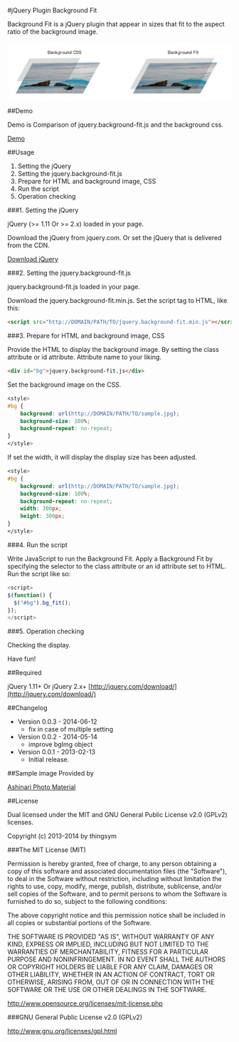 #jQuery Plugin Background Fit

Background Fit is a jQuery plugin that appear in sizes that fit to the aspect ratio of the background image.


<img src="./src/header.png">

##Demo

Demo is Comparison of jquery.background-fit.js and the background css.

[Demo](http://project.thingslabo.com/jquery.background-fit/examples/)

##Usage

1. Setting the jQuery
2. Setting the jquery.background-fit.js
3. Prepare for HTML and background image, CSS
4. Run the script
5. Operation checking

###1. Setting the jQuery

jQuery (>= 1.11 Or >= 2.x) loaded in your page. 

Download the jQuery from jquery.com. Or set the jQuery that is delivered from the CDN.

[Download jQuery](http://jquery.com/download/)

###2. Setting the jquery.background-fit.js


jquery.background-fit.js loaded in your page. 

Download the jquery.background-fit.min.js. Set the script tag to HTML, like this:

```html
<script src="http://DOMAIN/PATH/TO/jquery.background-fit.min.js"></script>
```

###3. Prepare for HTML and background image, CSS

Provide the HTML to display the background image. By setting the class attribute or id attribute. Attribute name to your liking.

```html
<div id="bg">jquery.background-fit.js</div>
```


Set the background image on the CSS.

```css
<style>
#bg {
	background: url(http://DOMAIN/PATH/TO/sample.jpg);
	background-size: 100%;
	background-repeat: no-repeat;
}
</style>
```

If set the width, it will display the display size has been adjusted.

```css
<style>
#bg {
	background: url(http://DOMAIN/PATH/TO/sample.jpg);
	background-size: 100%;
	background-repeat: no-repeat;
    width: 300px;
    height: 300px;
}
</style>
```

###4. Run the script

Write JavaScript to run the Background Fit. 
Apply a Background Fit by specifying the selector to the class attribute or an id attribute set to HTML. Run the script like so:

```javascript
<script>
$(function() {
  $("#bg").bg_fit();
});
</script>
```

###5. Operation checking

Checking the display.

Have fun!


##Required

jQuery 1.11+ Or jQuery 2.x+
 [http://jquery.com/download/](http://jquery.com/download/)

##Changelog

* Version 0.0.3 - 2014-06-12
	* fix in case of multiple setting
* Version 0.0.2 - 2014-05-14
	* improve bgImg object
* Version 0.0.1 - 2013-02-13
	* Initial release.

##Sample image Provided by

[Ashinari Photo Material](http://www.ashinari.com)

##License

Dual licensed under the MIT and GNU General Public License v2.0 (GPLv2) licenses.

Copyright (c) 2013-2014 by thingsym

###The MIT License (MIT)

Permission is hereby granted, free of charge, to any person obtaining a copy
of this software and associated documentation files (the "Software"), to deal
in the Software without restriction, including without limitation the rights
to use, copy, modify, merge, publish, distribute, sublicense, and/or sell
copies of the Software, and to permit persons to whom the Software is
furnished to do so, subject to the following conditions:

The above copyright notice and this permission notice shall be included in
all copies or substantial portions of the Software.

THE SOFTWARE IS PROVIDED "AS IS", WITHOUT WARRANTY OF ANY KIND, EXPRESS OR
IMPLIED, INCLUDING BUT NOT LIMITED TO THE WARRANTIES OF MERCHANTABILITY,
FITNESS FOR A PARTICULAR PURPOSE AND NONINFRINGEMENT. IN NO EVENT SHALL THE
AUTHORS OR COPYRIGHT HOLDERS BE LIABLE FOR ANY CLAIM, DAMAGES OR OTHER
LIABILITY, WHETHER IN AN ACTION OF CONTRACT, TORT OR OTHERWISE, ARISING FROM,
OUT OF OR IN CONNECTION WITH THE SOFTWARE OR THE USE OR OTHER DEALINGS IN
THE SOFTWARE.

http://www.opensource.org/licenses/mit-license.php

###GNU General Public License v2.0 (GPLv2)

http://www.gnu.org/licenses/gpl.html
